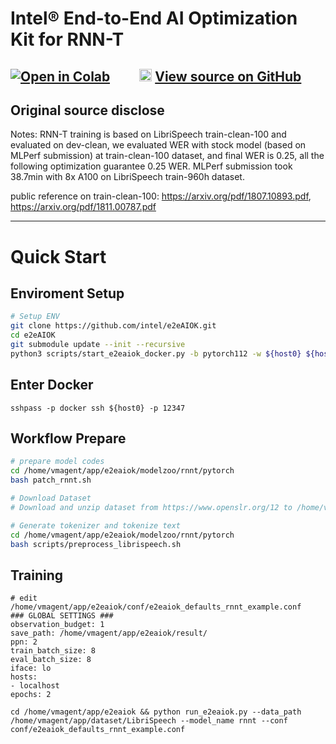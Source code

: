 # Intel® End-to-End AI Optimization Kit for RNN-T


[![Open in Colab](https://colab.research.google.com/assets/colab-badge.svg)](https://colab.research.google.com/github/intel/e2eAIOK/blob/main/demo/builtin/rnnt/RNNT_DEMO.ipynb)&emsp;&emsp;  <img width="20" height="20" src="https://github.githubassets.com/images/modules/logos_page/GitHub-Mark.png"> [View source on GitHub](https://github.com/intel/e2eAIOK/blob/main/demo/builtin/rnnt/RNNT_DEMO.ipynb)
---

## Original source disclose
Notes: RNN-T training is based on LibriSpeech train-clean-100 and evaluated on dev-clean, we evaluated WER with stock model (based on MLPerf submission) at train-clean-100 dataset, and final WER is 0.25, all the following optimization guarantee 0.25 WER. MLPerf submission took 38.7min with 8x A100 on LibriSpeech train-960h dataset.

public reference on train-clean-100: https://arxiv.org/pdf/1807.10893.pdf, https://arxiv.org/pdf/1811.00787.pdf

---

# Quick Start
## Enviroment Setup
``` bash
# Setup ENV
git clone https://github.com/intel/e2eAIOK.git
cd e2eAIOK
git submodule update --init --recursive
python3 scripts/start_e2eaiok_docker.py -b pytorch112 -w ${host0} ${host1} ${host2} ${host3} --proxy ""
```

## Enter Docker
```
sshpass -p docker ssh ${host0} -p 12347
```

## Workflow Prepare
``` bash
# prepare model codes
cd /home/vmagent/app/e2eaiok/modelzoo/rnnt/pytorch
bash patch_rnnt.sh

# Download Dataset
# Download and unzip dataset from https://www.openslr.org/12 to /home/vmagent/app/dataset/LibriSpeech

# Generate tokenizer and tokenize text
cd /home/vmagent/app/e2eaiok/modelzoo/rnnt/pytorch
bash scripts/preprocess_librispeech.sh
```

## Training
```
# edit /home/vmagent/app/e2eaiok/conf/e2eaiok_defaults_rnnt_example.conf
### GLOBAL SETTINGS ###
observation_budget: 1
save_path: /home/vmagent/app/e2eaiok/result/
ppn: 2
train_batch_size: 8
eval_batch_size: 8
iface: lo
hosts:
- localhost
epochs: 2
```

```
cd /home/vmagent/app/e2eaiok && python run_e2eaiok.py --data_path /home/vmagent/app/dataset/LibriSpeech --model_name rnnt --conf conf/e2eaiok_defaults_rnnt_example.conf 
```

